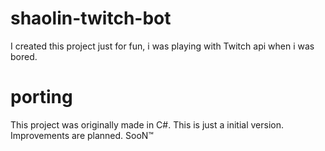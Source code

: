 # shaolin-twitch-bot
I created this project just for fun, i was playing with Twitch api when i was bored.

# porting
This project was originally made in C#. This is just a initial version.
Improvements are planned. SooN™